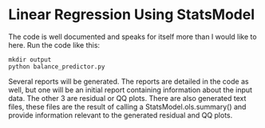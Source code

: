 # Linear Regression Using StatsModel

The code is well documented and speaks for itself more than I would like to here. Run the code like this:

```
mkdir output
python balance_predictor.py
```

Several reports will be generated. The reports are detailed in the code as well, but one will be an initial report containing information about the input data. The other 3 are residual or QQ plots. There are also generated text files, these files are the result of calling a StatsModel.ols.summary() and provide information relevant to the generated residual and QQ plots.
